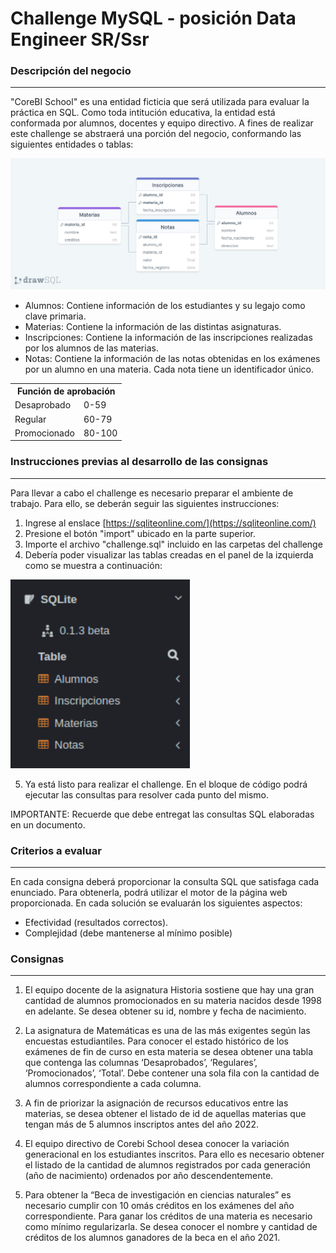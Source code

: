 # Challenge MySQL - posición Data Engineer SR/Ssr


### Descripción del negocio
---------------------------

"CoreBI School" es una entidad ficticia que será utilizada para evaluar la práctica en SQL.
Como toda intitución educativa, la entidad está conformada por alumnos, docentes y equipo directivo. A fines de realizar este challenge se abstraerá una porción del negocio, conformando las siguientes entidades o tablas:

![Diagrama_ER](images/diagrama.png)

* Alumnos: Contiene información de los estudiantes y su legajo como clave primaria.
* Materias: Contiene la información de las distintas asignaturas.
* Inscripciones: Contiene la información de las inscripciones realizadas por los alumnos de las materias.
* Notas: Contiene la información de las notas obtenidas en los exámenes por un alumno en una materia. Cada nota tiene un identificador único.
            
<table>
  <tr>
    <th colspan="2">Función de aprobación</th>
  </tr>
  <tr>
    <td>Desaprobado</td>
    <td>0-59</td>
  </tr>
  <tr>
    <td>Regular</td>
    <td>60-79</td>
  </tr>
    <tr>
    <td>Promocionado</td>
    <td>80-100</td>
  </tr>
</table>


### Instrucciones previas al desarrollo de las consignas
--------------------------------------------------------


Para llevar a cabo el challenge es necesario preparar el ambiente de trabajo. Para ello, se deberán seguir las siguientes instrucciones:

1. Ingrese al enslace [https://sqliteonline.com/](https://sqliteonline.com/)
2. Presione el botón "import" ubicado en la parte superior.
3. Importe el archivo "challenge.sql" incluido en las carpetas del challenge
4. Debería poder visualizar las tablas creadas en el panel de la izquierda como se muestra a continuación:

![sqlite](./images/sqlite.png)

5. Ya está listo para realizar el challenge. En el bloque de código podrá ejecutar las consultas para resolver cada punto del mismo.

IMPORTANTE: Recuerde que debe entregat las consultas SQL elaboradas en un documento.


### Criterios a evaluar
----------------------


En cada consigna deberá proporcionar la consulta SQL que satisfaga cada enunciado. Para obtenerla, podrá utilizar el motor de la página web proporcionada.
En cada solución se evaluarán los siguientes aspectos:
* Efectividad (resultados correctos).
* Complejidad (debe mantenerse al mínimo posible)


### Consignas
-------------


1. El equipo docente de la asignatura Historia sostiene que hay una gran cantidad de alumnos promocionados en su materia nacidos desde 1998 en adelante. Se desea obtener su id, nombre y fecha de nacimiento.

2. La asignatura de Matemáticas es una de las más exigentes según las encuestas estudiantiles. Para conocer el estado histórico de los exámenes de fin de curso en esta materia se desea obtener una tabla que contenga las columnas ‘Desaprobados’, ‘Regulares’, ‘Promocionados’, ‘Total’. Debe contener una sola fila con la cantidad de alumnos correspondiente a cada columna.

3. A fin de priorizar la asignación de recursos educativos entre las materias, se desea obtener el listado de id de aquellas materias que tengan más de 5 alumnos inscriptos antes del año 2022.

4. El equipo directivo de Corebi School desea conocer la variación generacional en los estudiantes inscritos. Para ello es necesario obtener el listado de la cantidad de alumnos registrados por cada generación (año de nacimiento) ordenados por año descendentemente.

5. Para obtener la “Beca de investigación en ciencias naturales” es necesario cumplir con 10 omás créditos en los exámenes del año correspondiente. Para ganar los créditos de una materia es necesario como mínimo regularizarla. Se desea conocer el nombre y cantidad de créditos de los alumnos ganadores de la beca en el año 2021.






